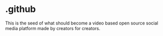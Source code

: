 # .github

This is the seed of what should become a video based open source social media platform made by creators for creators.
